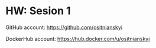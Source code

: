# HW: Sesion 1
GitHub account: https://github.com/ositnianskyi

DockerHub account: https://hub.docker.com/u/ositnianskyi
